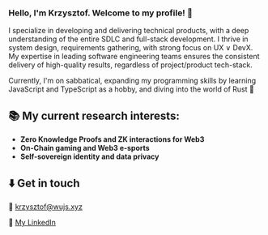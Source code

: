 ### Hello, I'm Krzysztof. Welcome to my profile! 🙇

I specialize in developing and delivering technical products, with a deep understanding of the entire SDLC and full-stack development. I thrive in system design, requirements gathering, with strong focus on UX &or; DevX. My expertise in leading software engineering teams ensures the consistent delivery of high-quality results, regardless of project/product tech-stack. 

Currently, I'm on sabbatical, expanding my programming skills by learning JavaScript and TypeScript as a hobby, and diving into the world of Rust 🦀

## 📚 My current research interests:
* **Zero Knowledge Proofs and ZK interactions for Web3**
* **On-Chain gaming and Web3 e-sports**
* **Self-sovereign identity and data privacy**

## ⬇️ Get in touch
📨 [krzysztof@wujs.xyz](mailto:krzysztof@wujs.xyz)

💼 [My LinkedIn](https://www.linkedin.com/in/wujs/)
